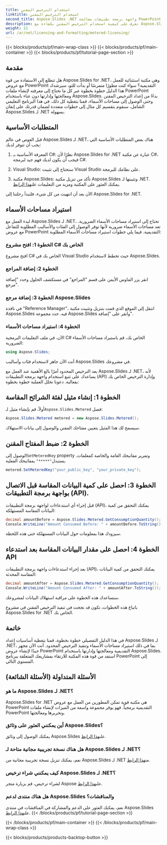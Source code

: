 ```yaml
---
title: استخدام الترخيص المقنن
linktitle: استخدام الترخيص المقنن
second_title: Aspose.Slides .NET واجهة برمجة تطبيقات معالجة PowerPoint
description: تعرف على كيفية استخدام الترخيص المقنن بكفاءة مع Aspose.Slides لـ .NET. دمج واجهات برمجة التطبيقات بسلاسة أثناء الدفع مقابل الاستخدام الفعلي.
weight: 11
url: /ar/net/licensing-and-formatting/metered-licensing/
---
```


{{< blocks/products/pf/main-wrap-class >}}
{{< blocks/products/pf/main-container >}}
{{< blocks/products/pf/tutorial-page-section >}}


## مقدمة

هل تتطلع إلى الاستفادة من قوة Aspose.Slides for .NET، وهي مكتبة استثنائية للعمل مع عروض PowerPoint التقديمية؟ سواء كنت مطورًا متمرسًا أو بدأت للتو، سيرشدك هذا الدليل خطوة بخطوة عبر كل ما تحتاج إلى معرفته لإنشاء ملفات PowerPoint ومعالجتها وإدارتها دون عناء باستخدام Aspose.Slides. بدءًا من إعداد الترخيص المقنن وحتى الوصول إلى مساحات الأسماء، قمنا بتغطية كل ذلك. في هذا البرنامج التعليمي الشامل، سنقوم بتقسيم كل مثال إلى خطوات متعددة لضمان قدرتك على إتقان Aspose.Slides لـ .NET بسهولة.

## المتطلبات الأساسية

قبل الغوص في عالم Aspose.Slides لـ .NET، هناك بعض المتطلبات الأساسية التي يجب أن تتوفر لديك:

1. المعرفة الأساسية بـ C#: نظرًا لأن Aspose.Slides for .NET عبارة عن مكتبة C#، فيجب أن يكون لديك فهم جيد لبرمجة C#.

2. Visual Studio: ستحتاج إلى تثبيت Visual Studio على نظامك للبرمجة.

3.  مكتبة Aspose.Slides: تأكد من تنزيل مكتبة Aspose.Slides وتثبيتها لـ .NET. يمكنك العثور على المكتبة ومزيد من التعليمات على[هذا الرابط](https://releases.aspose.com/slides/net/).

الآن بعد أن انتهيت من كل شيء، فلنبدأ رحلتنا إلى Aspose.Slides for .NET.

## استيراد مساحات الأسماء

لبدء العمل مع Aspose.Slides لـ .NET، تحتاج إلى استيراد مساحات الأسماء الضرورية. تعد مساحات الأسماء ضرورية لأنها توفر الوصول إلى الفئات والأساليب المطلوبة للتفاعل مع عروض PowerPoint التقديمية. فيما يلي خطوات استيراد مساحات الأسماء المطلوبة:

### الخطوة 1: افتح مشروع C# الخاص بك

افتح مشروع C# الخاص بك في Visual Studio حيث تخطط لاستخدام Aspose.Slides.

### الخطوة 2: إضافة المراجع

انقر بزر الماوس الأيمن على قسم "المراجع" في مستكشف الحلول وحدد "إضافة مرجع".

### الخطوة 3: إضافة مرجع Aspose.Slides

في نافذة "Reference Manager"، انتقل إلى الموقع الذي قمت بتنزيل وتثبيت مكتبة Aspose.Slides فيه. حدد مجموعة Aspose.Slides وانقر على "إضافة".

### الخطوة 4: استيراد مساحات الأسماء

الآن، في ملف التعليمات البرمجية C# الخاص بك، قم باستيراد مساحات الأسماء الضرورية:

```csharp
using Aspose.Slides;
```

أنت الآن جاهز لاستخدام فئات وأساليب Aspose.Slides في مشروعك.

يعد الترخيص المحدود أمرًا بالغ الأهمية عند العمل مع Aspose.Slides لـ .NET، لأنه يساعدك على تتبع استخدام واجهة برمجة التطبيقات (API) وإدارة الترخيص الخاص بك بفعالية. دعونا نحلل العملية خطوة بخطوة:

## الخطوة 1: إنشاء مثيل لفئة الشرائح المقاسة

 أولاً، قم بإنشاء مثيل لـ`Aspose.Slides.Metered` فصل:

```csharp
Aspose.Slides.Metered metered = new Aspose.Slides.Metered();
```

سيسمح لك هذا المثيل بتعيين مفتاحك المقنن والوصول إلى بيانات الاستهلاك.

## الخطوة 2: ضبط المفتاح المقنن

 الوصول إلى`SetMeteredKey` property وتمرير مفاتيحك العامة والخاصة كمعلمات. يستبدل`"*****"` بمفاتيحك الفعلية.

```csharp
metered.SetMeteredKey("your_public_key", "your_private_key");
```

## الخطوة 3: احصل على كمية البيانات المقاسة قبل الاتصال بواجهة برمجة التطبيقات (API).

قبل إجراء أي استدعاءات لواجهة برمجة التطبيقات (API)، يمكنك التحقق من كمية البيانات المقاسة المستهلكة:

```csharp
decimal amountBefore = Aspose.Slides.Metered.GetConsumptionQuantity();
Console.WriteLine("Amount Consumed Before: " + amountBefore.ToString());
```

سيزودك هذا بمعلومات حول البيانات المستهلكة حتى هذه اللحظة.

## الخطوة 4: احصل على مقدار البيانات المقاسة بعد استدعاء API

بعد إجراء استدعاءات واجهة برمجة التطبيقات (API)، يمكنك التحقق من كمية البيانات المقاسة المحدثة:

```csharp
decimal amountAfter = Aspose.Slides.Metered.GetConsumptionQuantity();
Console.WriteLine("Amount Consumed After: " + amountAfter.ToString());
```

ستساعدك هذه الخطوة على مراقبة استهلاك البيانات لمشروعك.

باتباع هذه الخطوات، تكون قد نجحت في تنفيذ الترخيص المقنن في مشروع Aspose.Slides for .NET الخاص بك.

## خاتمة

في هذا الدليل التفصيلي خطوة بخطوة، قمنا بتغطية أساسيات إعداد Aspose.Slides لـ .NET، بما في ذلك استيراد مساحات الأسماء وتنفيذ الترخيص المحدود. أنت الآن مجهز جيدًا لإنشاء عروض PowerPoint التقديمية ومعالجتها وإدارتها باستخدام Aspose.Slides. استفد من قوة هذه المكتبة للارتقاء بمشاريعك المتعلقة ببرنامج PowerPoint إلى المستوى التالي.

## الأسئلة المتداولة (الأسئلة الشائعة)

### ما هو Aspose.Slides لـ .NET؟
Aspose.Slides for .NET هي مكتبة قوية تمكن المطورين من العمل مع عروض PowerPoint التقديمية برمجياً. فهو يوفر مجموعة واسعة من الميزات لإنشاء ملفات PowerPoint وتحريرها ومعالجتها.

### أين يمكنني العثور على وثائق Aspose.Slides؟
 يمكنك الوصول إلى وثائق Aspose.Slides على[هذا الرابط](https://reference.aspose.com/slides/net/).

### هل هناك نسخة تجريبية مجانية متاحة لـ Aspose.Slides لـ .NET؟
 نعم، يمكنك تنزيل نسخة تجريبية مجانية من Aspose.Slides لـ .NET من[هذا الرابط](https://releases.aspose.com/).

### كيف يمكنني شراء ترخيص Aspose.Slides لـ .NET؟
 لشراء ترخيص، قم بزيارة متجر Aspose على[هذا الرابط](https://purchase.aspose.com/buy).

### هل هناك منتدى لدعم Aspose.Slides والمناقشات؟
 نعم، يمكنك العثور على الدعم والمشاركة في المناقشات في منتدى Aspose.Slides على[هذا الرابط](https://forum.aspose.com/).
{{< /blocks/products/pf/tutorial-page-section >}}

{{< /blocks/products/pf/main-container >}}
{{< /blocks/products/pf/main-wrap-class >}}

{{< blocks/products/products-backtop-button >}}
